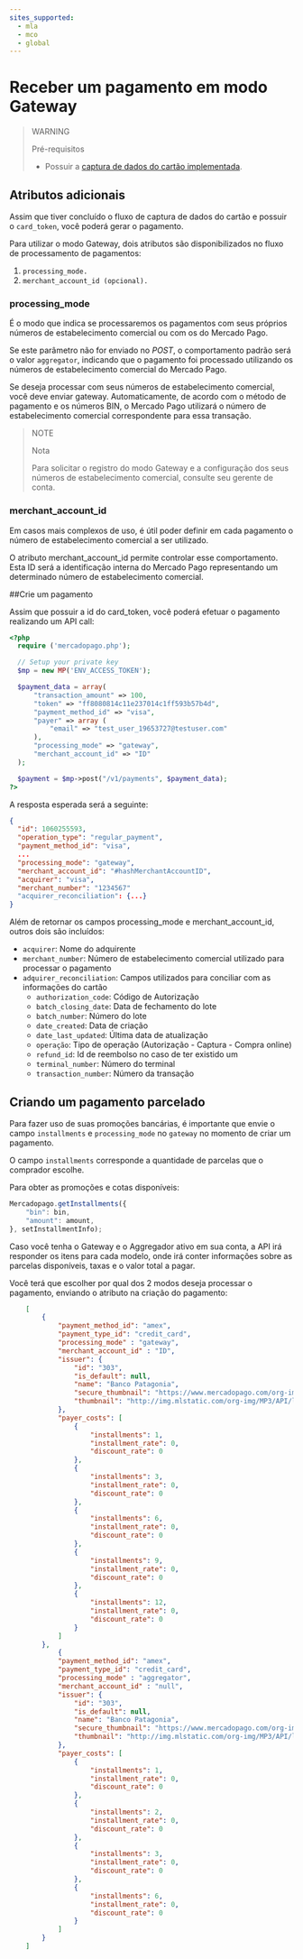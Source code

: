 ```yaml
---
sites_supported:
  - mla
  - mco
  - global
---
```


# Receber um pagamento em modo Gateway

> WARNING
>
> Pré-requisitos
>
> * Possuir a [captura de dados do cartão implementada](/guides/payments/api/receiving-payment-by-card.pt.md).

## Atributos adicionais

Assim que tiver concluído o fluxo de captura de dados do cartão e possuir o `card_token`, você poderá gerar o pagamento.

Para utilizar o modo Gateway, dois atributos são disponibilizados no fluxo de processamento de pagamentos:

1. `processing_mode.`
2. `merchant_account_id (opcional).`

### processing_mode

É o modo que indica se processaremos os pagamentos com seus próprios números de estabelecimento comercial ou com os do Mercado Pago.

Se este parâmetro não for enviado no *POST*, o comportamento padrão será o valor `aggregator`, indicando que o pagamento foi processado utilizando os números de estabelecimento comercial do Mercado Pago.

Se deseja processar com seus números de estabelecimento comercial, você deve enviar gateway. Automaticamente, de acordo com o método de pagamento e os números BIN, o Mercado Pago utilizará o número de estabelecimento comercial correspondente para essa transação.

> NOTE
>
> Nota
>
> Para solicitar o registro do modo Gateway e a configuração dos seus números de estabelecimento comercial, consulte seu gerente de conta.

### merchant_account_id

Em casos mais complexos de uso, é útil poder definir em cada pagamento o número de estabelecimento comercial a ser utilizado.

O atributo merchant_account_id permite controlar esse comportamento. Esta ID será a identificação interna do Mercado Pago representando um determinado número de estabelecimento comercial.

##Crie um pagamento

Assim que possuir a id do card_token, você poderá efetuar o pagamento realizando um API call:

```php
<?php
  require ('mercadopago.php');

  // Setup your private key
  $mp = new MP('ENV_ACCESS_TOKEN');

  $payment_data = array(
      "transaction_amount" => 100,
      "token" => "ff8080814c11e237014c1ff593b57b4d",
      "payment_method_id" => "visa",
      "payer" => array (
          "email" => "test_user_19653727@testuser.com"
      ),
      "processing_mode" => "gateway",
      "merchant_account_id" => "ID"
  );

  $payment = $mp->post("/v1/payments", $payment_data);
?>
```

A resposta esperada será a seguinte:

```json
{
  "id": 1060255593,
  "operation_type": "regular_payment",
  "payment_method_id": "visa",
  ...
  "processing_mode": "gateway",
  "merchant_account_id": "#hashMerchantAccountID",
  "acquirer": "visa",
  "merchant_number": "1234567"
  "acquirer_reconciliation": {...}
}
```

Além de retornar os campos processing_mode e merchant_account_id, outros dois são incluídos:

* `acquirer`: Nome do adquirente
* `merchant_number`: Número de estabelecimento comercial utilizado para processar o pagamento
* `adquirer_reconciliation`: Campos utilizados para conciliar com as informações do cartão
  * `authorization_code`: Código de Autorização
  * `batch_closing_date`: Data de fechamento do lote
  * `batch_number`: Número do lote
  * `date_created`: Data de criação
  * `date_last_updated`: Última data de atualização
  * `operação`: Tipo de operação (Autorização - Captura - Compra online)
  * `refund_id`: Id de reembolso no caso de ter existido um
  * `terminal_number`: Número do terminal
  * `transaction_number`: Número da transação

## Criando um pagamento parcelado

Para fazer uso de suas promoções bancárias, é importante que envie o campo `installments` e `processing_mode` no `gateway` no momento de criar um pagamento.

O campo `installments` corresponde a quantidade de parcelas que o comprador escolhe.

Para obter as promoções e cotas disponíveis:

```javascript
Mercadopago.getInstallments({
    "bin": bin,
    "amount": amount,
}, setInstallmentInfo);
```

Caso você tenha o Gateway e o Aggregador ativo em sua conta, a API irá responder os itens para cada modelo, onde irá conter informações sobre as parcelas disponíveis, taxas e o valor total a pagar.

Você terá que escolher por qual dos 2 modos deseja processar o pagamento, enviando o atributo na criação do pagamento:

```json
    [
        {
            "payment_method_id": "amex",
            "payment_type_id": "credit_card",
            "processing_mode" : "gateway",
            "merchant_account_id" : "ID",
            "issuer": {
                "id": "303",
                "is_default": null,
                "name": "Banco Patagonia",
                "secure_thumbnail": "https://www.mercadopago.com/org-img/MP3/API/logos/303.gif",
                "thumbnail": "http://img.mlstatic.com/org-img/MP3/API/logos/303.gif"
            },
            "payer_costs": [
                {
                    "installments": 1,
                    "installment_rate": 0,
                    "discount_rate": 0
                },
                {
                    "installments": 3,
                    "installment_rate": 0,
                    "discount_rate": 0
                },          
                {
                    "installments": 6,
                    "installment_rate": 0,
                    "discount_rate": 0
                },            
                {
                    "installments": 9,
                    "installment_rate": 0,
                    "discount_rate": 0
                },
                {
                    "installments": 12,
                    "installment_rate": 0,
                    "discount_rate": 0
                }
            ]
        },
            {
            "payment_method_id": "amex",
            "payment_type_id": "credit_card",
            "processing_mode" : "aggregator",
            "merchant_account_id" : "null",
            "issuer": {
                "id": "303",
                "is_default": null,
                "name": "Banco Patagonia",
                "secure_thumbnail": "https://www.mercadopago.com/org-img/MP3/API/logos/303.gif",
                "thumbnail": "http://img.mlstatic.com/org-img/MP3/API/logos/303.gif"
            },
            "payer_costs": [
                {
                    "installments": 1,
                    "installment_rate": 0,
                    "discount_rate": 0
                },
                {
                    "installments": 2,
                    "installment_rate": 0,
                    "discount_rate": 0
                },
                {
                    "installments": 3,
                    "installment_rate": 0,
                    "discount_rate": 0
                },
                {
                    "installments": 6,
                    "installment_rate": 0,
                    "discount_rate": 0
                }
            ]
        }
    ]
```
